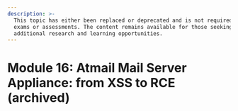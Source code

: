 ```yaml
---
description: >-
  This topic has either been replaced or deprecated and is not required for any
  exams or assessments. The content remains available for those seeking
  additional research and learning opportunities.
---
```


# Module 16: Atmail Mail Server Appliance: from XSS to RCE (archived)

